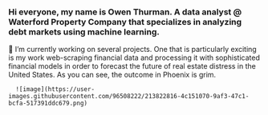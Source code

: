### Hi everyone, my name is Owen Thurman. A data analyst @ Waterford Property Company that specializes in analyzing debt markets using machine learning. 


🔭 I’m currently working on several projects. One that is particularly exciting is my work web-scraping financial data and processing it with sophisticated financial models in order to forecast the future of real estate distress in the United States. As you can see, the outcome in Phoenix is grim.

      ![image](https://user-images.githubusercontent.com/96508222/213822816-4c151070-9af3-47c1-bcfa-517391ddc679.png)



<!--
**omthurman/omthurman** is a ✨ _special_ ✨ repository because its `README.md` (this file) appears on your GitHub profile.

Here are some ideas to get you started:

- 🔭 I’m currently working on ...
- 🌱 I’m currently learning ...
- 👯 I’m looking to collaborate on ...
- 🤔 I’m looking for help with ...
- 💬 Ask me about ...
- 📫 How to reach me: ...
- 😄 Pronouns: ...
- ⚡ Fun fact: ...
-->
